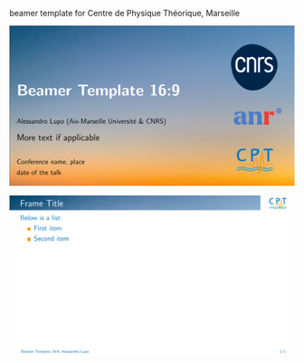 beamer template for Centre de Physique Théorique, Marseille

![previews/preview-1.png](previews/preview-1.png)

![previews/preview-2.png](previews/preview-2.png)
